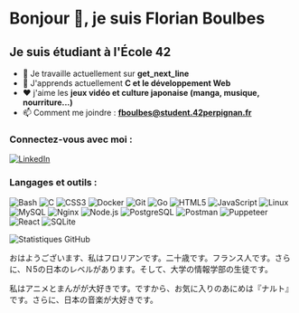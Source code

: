 # Bonjour 👋, je suis Florian Boulbes

## Je suis étudiant à l'École 42

- 🔭 Je travaille actuellement sur **get_next_line**
- 🌱 J'apprends actuellement **C et le développement Web**
- ❤️ j'aime les **jeux vidéo et culture japonaise (manga, musique, nourriture...)**
- 📫 Comment me joindre : **fboulbes@student.42perpignan.fr**

### Connectez-vous avec moi :

[![LinkedIn](https://img.shields.io/badge/-LinkedIn-0077B5?style=flat&logo=Linkedin&logoColor=white)](https://linkedin.com/in/florian-boulbes)

### Langages et outils :

![Bash](https://img.shields.io/badge/-Bash-4EAA25?style=flat&logo=gnu-bash&logoColor=white)
![C](https://img.shields.io/badge/-C-A8B9CC?style=flat&logo=c&logoColor=white)
![CSS3](https://img.shields.io/badge/-CSS3-1572B6?style=flat&logo=css3&logoColor=white)
![Docker](https://img.shields.io/badge/-Docker-2496ED?style=flat&logo=docker&logoColor=white)
![Git](https://img.shields.io/badge/-Git-F05032?style=flat&logo=git&logoColor=white)
![Go](https://img.shields.io/badge/-Go-00ADD8?style=flat&logo=go&logoColor=white)
![HTML5](https://img.shields.io/badge/-HTML5-E34F26?style=flat&logo=html5&logoColor=white)
![JavaScript](https://img.shields.io/badge/-JavaScript-F7DF1E?style=flat&logo=javascript&logoColor=black)
![Linux](https://img.shields.io/badge/-Linux-FCC624?style=flat&logo=linux&logoColor=black)
![MySQL](https://img.shields.io/badge/-MySQL-4479A1?style=flat&logo=mysql&logoColor=white)
![Nginx](https://img.shields.io/badge/-Nginx-009639?style=flat&logo=nginx&logoColor=white)
![Node.js](https://img.shields.io/badge/-Node.js-339933?style=flat&logo=node.js&logoColor=white)
![PostgreSQL](https://img.shields.io/badge/-PostgreSQL-336791?style=flat&logo=postgresql&logoColor=white)
![Postman](https://img.shields.io/badge/-Postman-FF6C37?style=flat&logo=postman&logoColor=white)
![Puppeteer](https://img.shields.io/badge/-Puppeteer-40B5A4?style=flat&logo=puppeteer&logoColor=white)
![React](https://img.shields.io/badge/-React-61DAFB?style=flat&logo=react&logoColor=black)
![SQLite](https://img.shields.io/badge/-SQLite-003B57?style=flat&logo=sqlite&logoColor=white)

![Statistiques GitHub](https://github-readme-stats.vercel.app/api?username=utokasan&show_icons=true&locale=fr)

おはようございます、私はフロリアンです。二十歳です。フランス人です。さらに、Ｎ5の日本のレベルがあります。そして、大学の情報学部の生徒です。

私はアニメとまんがが大好きです。ですから、お気に入りのあにめは『ナルト』です。さらに、日本の音楽が大好きです。
